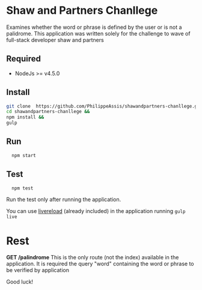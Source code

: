 # Shaw and Partners Chanllege
Examines whether the word or phrase is defined by the user or is not a palidrome. This application was written solely for the challenge to wave of full-stack developer shaw and partners

## Required
 - NodeJs >= v4.5.0

## Install
```bash
git clone  https://github.com/PhilippeAssis/shawandpartners-chanllege.git &&
cd shawandpartners-chanllege &&
npm install &&
gulp
```

## Run
```bash
  npm start
```

## Test
```bash
  npm test
```
Run the test only after running the application.

You can use [livereload](https://github.com/vohof/gulp-livereload) (already included) in the application running `gulp live` 


# Rest

**GET /palindrome**
This is the only route (not the index) available in the application. It is required the query "word" containing the word or phrase to be verified by application


Good luck!
